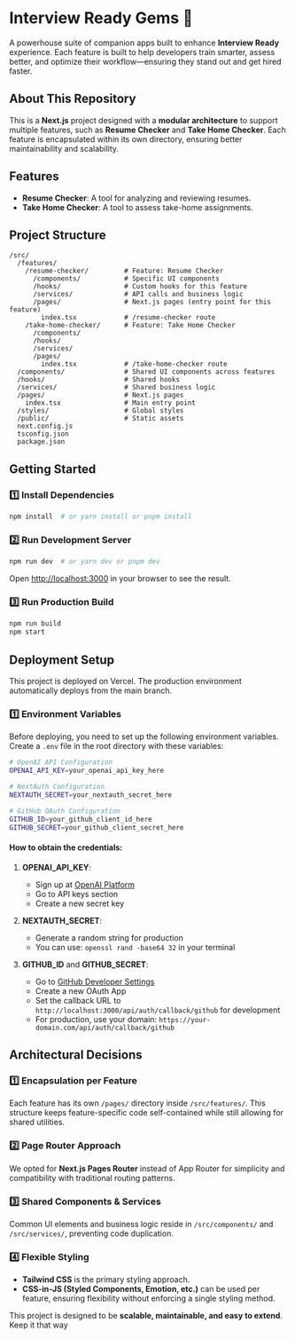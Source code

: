# Interview Ready Gems 💎

A powerhouse suite of companion apps built to enhance **Interview Ready** experience. Each feature is built to help developers train smarter, assess better, and optimize their workflow—ensuring they stand out and get hired faster.

## About This Repository

This is a **Next.js** project designed with a **modular architecture** to support multiple features, such as **Resume Checker** and **Take Home Checker**. Each feature is encapsulated within its own directory, ensuring better maintainability and scalability.


## Features

- **Resume Checker**: A tool for analyzing and reviewing resumes.
- **Take Home Checker**: A tool to assess take-home assignments.


## Project Structure

```
/src/
  /features/
    /resume-checker/         # Feature: Resume Checker
      /components/           # Specific UI components
      /hooks/                # Custom hooks for this feature
      /services/             # API calls and business logic
      /pages/                # Next.js pages (entry point for this feature)
        index.tsx            # /resume-checker route
    /take-home-checker/      # Feature: Take Home Checker
      /components/
      /hooks/
      /services/
      /pages/
        index.tsx            # /take-home-checker route
  /components/               # Shared UI components across features
  /hooks/                    # Shared hooks
  /services/                 # Shared business logic
  /pages/                    # Next.js pages
    index.tsx                # Main entry point
  /styles/                   # Global styles
  /public/                   # Static assets
  next.config.js
  tsconfig.json
  package.json
```

## Getting Started

### 1️⃣ Install Dependencies

```bash
npm install  # or yarn install or pnpm install
```

### 2️⃣ Run Development Server

```bash
npm run dev  # or yarn dev or pnpm dev
```

Open [http://localhost:3000](http://localhost:3000) in your browser to see the result.

### 3️⃣ Run Production Build
```bash
npm run build
npm start
```

## Deployment Setup
This project is deployed on Vercel. The production environment automatically deploys from the main branch.
### 1️⃣ Environment Variables
Before deploying, you need to set up the following environment variables. Create a `.env` file in the root directory with these variables:

```bash
# OpenAI API Configuration
OPENAI_API_KEY=your_openai_api_key_here

# NextAuth Configuration
NEXTAUTH_SECRET=your_nextauth_secret_here

# GitHub OAuth Configuration
GITHUB_ID=your_github_client_id_here
GITHUB_SECRET=your_github_client_secret_here
```

#### How to obtain the credentials:
1. **OPENAI_API_KEY**: 
   - Sign up at [OpenAI Platform](https://platform.openai.com)
   - Go to API keys section
   - Create a new secret key

2. **NEXTAUTH_SECRET**:
   - Generate a random string for production
   - You can use: `openssl rand -base64 32` in your terminal

3. **GITHUB_ID** and **GITHUB_SECRET**:
   - Go to [GitHub Developer Settings](https://github.com/settings/developers)
   - Create a new OAuth App
   - Set the callback URL to `http://localhost:3000/api/auth/callback/github` for development
   - For production, use your domain: `https://your-domain.com/api/auth/callback/github`


## Architectural Decisions

### 1️⃣ **Encapsulation per Feature**
Each feature has its own `/pages/` directory inside `/src/features/`. This structure keeps feature-specific code self-contained while still allowing for shared utilities.

### 2️⃣ **Page Router Approach**
We opted for **Next.js Pages Router** instead of App Router for simplicity and compatibility with traditional routing patterns.

### 3️⃣ **Shared Components & Services**
Common UI elements and business logic reside in `/src/components/` and `/src/services/`, preventing code duplication.

### 4️⃣ **Flexible Styling**
- **Tailwind CSS** is the primary styling approach.
- **CSS-in-JS (Styled Components, Emotion, etc.)** can be used per feature, ensuring flexibility without enforcing a single styling method.


This project is designed to be **scalable, maintainable, and easy to extend**. Keep it that way

